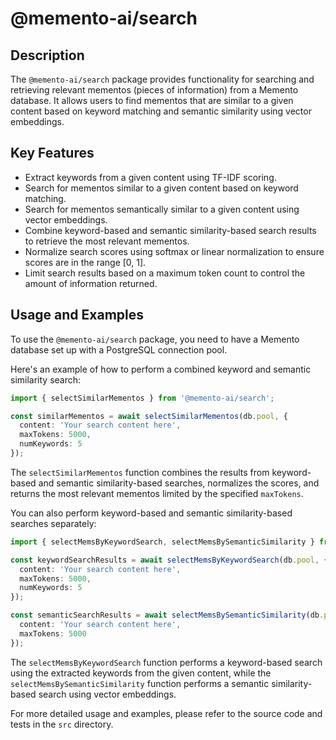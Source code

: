 # @memento-ai/search

## Description
The `@memento-ai/search` package provides functionality for searching and retrieving relevant mementos (pieces of information) from a Memento database. It allows users to find mementos that are similar to a given content based on keyword matching and semantic similarity using vector embeddings.

## Key Features
- Extract keywords from a given content using TF-IDF scoring.
- Search for mementos similar to a given content based on keyword matching.
- Search for mementos semantically similar to a given content using vector embeddings.
- Combine keyword-based and semantic similarity-based search results to retrieve the most relevant mementos.
- Normalize search scores using softmax or linear normalization to ensure scores are in the range [0, 1].
- Limit search results based on a maximum token count to control the amount of information returned.

## Usage and Examples
To use the `@memento-ai/search` package, you need to have a Memento database set up with a PostgreSQL connection pool.

Here's an example of how to perform a combined keyword and semantic similarity search:

```typescript
import { selectSimilarMementos } from '@memento-ai/search';

const similarMementos = await selectSimilarMementos(db.pool, {
  content: 'Your search content here',
  maxTokens: 5000,
  numKeywords: 5
});
```

The `selectSimilarMementos` function combines the results from keyword-based and semantic similarity-based searches, normalizes the scores, and returns the most relevant mementos limited by the specified `maxTokens`.

You can also perform keyword-based and semantic similarity-based searches separately:

```typescript
import { selectMemsByKeywordSearch, selectMemsBySemanticSimilarity } from '@memento-ai/search';

const keywordSearchResults = await selectMemsByKeywordSearch(db.pool, {
  content: 'Your search content here',
  maxTokens: 5000,
  numKeywords: 5
});

const semanticSearchResults = await selectMemsBySemanticSimilarity(db.pool, {
  content: 'Your search content here',
  maxTokens: 5000
});
```

The `selectMemsByKeywordSearch` function performs a keyword-based search using the extracted keywords from the given content, while the `selectMemsBySemanticSimilarity` function performs a semantic similarity-based search using vector embeddings.

For more detailed usage and examples, please refer to the source code and tests in the `src` directory.
